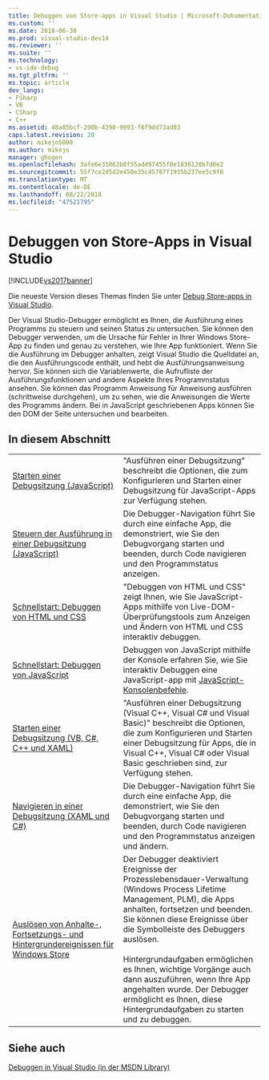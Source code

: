 ```yaml
---
title: Debuggen von Store-apps in Visual Studio | Microsoft-Dokumentation
ms.custom: ''
ms.date: 2018-06-30
ms.prod: visual-studio-dev14
ms.reviewer: ''
ms.suite: ''
ms.technology:
- vs-ide-debug
ms.tgt_pltfrm: ''
ms.topic: article
dev_langs:
- FSharp
- VB
- CSharp
- C++
ms.assetid: 48a85bcf-290b-4390-9993-f6f9dd73ad03
caps.latest.revision: 20
author: mikejo5000
ms.author: mikejo
manager: ghogen
ms.openlocfilehash: 3afe6e31062b8f55add97455f0e1836128b7d0e2
ms.sourcegitcommit: 55f7ce2d5d2e458e35c45787f1935b237ee5c9f8
ms.translationtype: MT
ms.contentlocale: de-DE
ms.lasthandoff: 08/22/2018
ms.locfileid: "47521795"
---
```

# <a name="debug-store-apps-in-visual-studio"></a>Debuggen von Store-Apps in Visual Studio
[!INCLUDE[vs2017banner](../includes/vs2017banner.md)]

Die neueste Version dieses Themas finden Sie unter [Debug Store-apps in Visual Studio](https://docs.microsoft.com/visualstudio/debugger/debug-store-apps-in-visual-studio).  
  
Der Visual Studio-Debugger ermöglicht es Ihnen, die Ausführung eines Programms zu steuern und seinen Status zu untersuchen. Sie können den Debugger verwenden, um die Ursache für Fehler in Ihrer Windows Store-App zu finden und genau zu verstehen, wie Ihre App funktioniert. Wenn Sie die Ausführung im Debugger anhalten, zeigt Visual Studio die Quelldatei an, die den Ausführungscode enthält, und hebt die Ausführungsanweisung hervor. Sie können sich die Variablenwerte, die Aufrufliste der Ausführungsfunktionen und andere Aspekte Ihres Programmstatus ansehen. Sie können das Programm Anweisung für Anweisung ausführen (schrittweise durchgehen), um zu sehen, wie die Anweisungen die Werte des Programms ändern. Bei in JavaScript geschriebenen Apps können Sie den DOM der Seite untersuchen und bearbeiten.  
  
## <a name="in-this-section"></a>In diesem Abschnitt  
  
|||  
|-|-|  
|[Starten einer Debugsitzung (JavaScript)](../debugger/start-a-debugging-session-for-store-apps-in-visual-studio-javascript.md)|"Ausführen einer Debugsitzung" beschreibt die Optionen, die zum Konfigurieren und Starten einer Debugsitzung für JavaScript-Apps zur Verfügung stehen.|  
|[Steuern der Ausführung in einer Debugsitzung (JavaScript)](../debugger/control-execution-of-a-store-app-in-a-visual-studio-debug-session-for-windows-store-apps-javascript.md)|Die Debugger-Navigation führt Sie durch eine einfache App, die demonstriert, wie Sie den Debugvorgang starten und beenden, durch Code navigieren und den Programmstatus anzeigen.|  
|[Schnellstart: Debuggen von HTML und CSS](../debugger/quickstart-debug-html-and-css.md)|"Debuggen von HTML und CSS" zeigt Ihnen, wie Sie JavaScript-Apps mithilfe von Live-DOM-Überprüfungstools zum Anzeigen und Ändern von HTML und CSS interaktiv debuggen.|  
|[Schnellstart: Debuggen von JavaScript](../debugger/quickstart-debug-javascript-using-the-console.md)|Debuggen von JavaScript mithilfe der Konsole erfahren Sie, wie Sie interaktiv Debuggen eine JavaScript-app mit [JavaScript-Konsolenbefehle](../debugger/javascript-console-commands.md).|  
|[Starten einer Debugsitzung (VB, C#, C++ und XAML)](../debugger/start-a-debugging-session-for-a-store-app-in-visual-studio-vb-csharp-cpp-and-xaml.md)|"Ausführen einer Debugsitzung (Visual C++, Visual C# und Visual Basic)" beschreibt die Optionen, die zum Konfigurieren und Starten einer Debugsitzung für Apps, die in Visual C++, Visual C# oder Visual Basic geschrieben sind, zur Verfügung stehen.|  
|[Navigieren in einer Debugsitzung (XAML und C#)](../debugger/navigate-a-debugging-session-in-visual-studio-xaml-and-csharp.md)|Die Debugger-Navigation führt Sie durch eine einfache App, die demonstriert, wie Sie den Debugvorgang starten und beenden, durch Code navigieren und den Programmstatus anzeigen und ändern.|  
|[Auslösen von Anhalte-, Fortsetzungs- und Hintergrundereignissen für Windows Store](../debugger/how-to-trigger-suspend-resume-and-background-events-for-windows-store-apps-in-visual-studio.md)|Der Debugger deaktiviert Ereignisse der Prozesslebensdauer-Verwaltung (Windows Process Lifetime Management, PLM), die Apps anhalten, fortsetzen und beenden. Sie können diese Ereignisse über die Symbolleiste des Debuggers auslösen.<br /><br /> Hintergrundaufgaben ermöglichen es Ihnen, wichtige Vorgänge auch dann auszuführen, wenn Ihre App angehalten wurde. Der Debugger ermöglicht es Ihnen, diese Hintergrundaufgaben zu starten und zu debuggen.|  
  
## <a name="see-also"></a>Siehe auch  
 [Debuggen in Visual Studio (in der MSDN Library)](http://go.microsoft.com/fwlink/?LinkID=226896)



